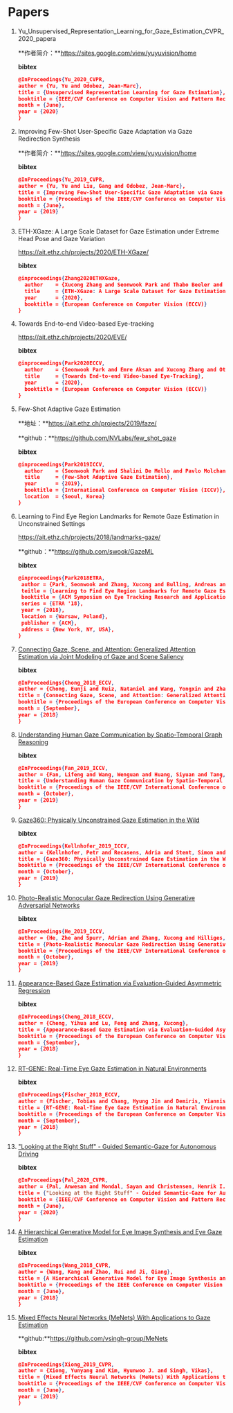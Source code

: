 # Papers

1. Yu_Unsupervised_Representation_Learning_for_Gaze_Estimation_CVPR_2020_papera

   **作者简介：**https://sites.google.com/view/yuyuvision/home

   **bibtex**

   ```JSON
   @InProceedings{Yu_2020_CVPR,
   author = {Yu, Yu and Odobez, Jean-Marc},
   title = {Unsupervised Representation Learning for Gaze Estimation},
   booktitle = {IEEE/CVF Conference on Computer Vision and Pattern Recognition (CVPR)},
   month = {June},
   year = {2020}
   }
   ```

   



2. Improving Few-Shot User-Specific Gaze Adaptation
   via Gaze Redirection Synthesis   

   **作者简介：**https://sites.google.com/view/yuyuvision/home

   **bibtex**

   ```json
   @InProceedings{Yu_2019_CVPR,
   author = {Yu, Yu and Liu, Gang and Odobez, Jean-Marc},
   title = {Improving Few-Shot User-Specific Gaze Adaptation via Gaze Redirection Synthesis},
   booktitle = {Proceedings of the IEEE/CVF Conference on Computer Vision and Pattern Recognition (CVPR)},
   month = {June},
   year = {2019}
   }
   ```

   

3. ETH-XGaze: A Large Scale Dataset for Gaze Estimation under Extreme Head Pose and Gaze Variation

   https://ait.ethz.ch/projects/2020/ETH-XGaze/

   **bibtex**

   ```json
   @inproceedings{Zhang2020ETHXGaze,
     author    = {Xucong Zhang and Seonwook Park and Thabo Beeler and Derek Bradley and Siyu Tang and Otmar Hilliges},
     title     = {ETH-XGaze: A Large Scale Dataset for Gaze Estimation under Extreme Head Pose and Gaze Variation},
     year      = {2020},
     booktitle = {European Conference on Computer Vision (ECCV)}
   }
   ```

   

4. Towards End-to-end Video-based Eye-tracking

   https://ait.ethz.ch/projects/2020/EVE/

   **bibtex**

   ```json
   @inproceedings{Park2020ECCV,
     author    = {Seonwook Park and Emre Aksan and Xucong Zhang and Otmar Hilliges},
     title     = {Towards End-to-end Video-based Eye-Tracking},
     year      = {2020},
     booktitle = {European Conference on Computer Vision (ECCV)}
   }
   ```

5. Few-Shot Adaptive Gaze Estimation

   **地址：**https://ait.ethz.ch/projects/2019/faze/

   **github：**https://github.com/NVLabs/few_shot_gaze

   **bibtex**

   ```json
   @inproceedings{Park2019ICCV,
     author    = {Seonwook Park and Shalini De Mello and Pavlo Molchanov and Umar Iqbal and Otmar Hilliges and Jan Kautz},
     title     = {Few-Shot Adaptive Gaze Estimation},
     year      = {2019},
     booktitle = {International Conference on Computer Vision (ICCV)},
     location  = {Seoul, Korea}
   }
   ```

6. Learning to Find Eye Region Landmarks for Remote Gaze Estimation in Unconstrained Settings

   https://ait.ethz.ch/projects/2018/landmarks-gaze/

   **github：**https://github.com/swook/GazeML

   **bibtex**

   ```json
   @inproceedings{Park2018ETRA,
   	author = {Park, Seonwook and Zhang, Xucong and Bulling, Andreas and Hilliges, Otmar},
   	teitle = {Learning to Find Eye Region Landmarks for Remote Gaze Estimation in Unconstrained Settings},
   	booktitle = {ACM Symposium on Eye Tracking Research and Applications (ETRA)},
   	series = {ETRA '18},
   	year = {2018},
   	location = {Warsaw, Poland},
   	publisher = {ACM},
   	address = {New York, NY, USA},
   }
   ```

7. [Connecting Gaze, Scene, and Attention: Generalized Attention Estimation via Joint Modeling of Gaze and Scene Saliency](https://openaccess.thecvf.com/content_ECCV_2018/html/Eunji_Chong_Connecting_Gaze_Scene_ECCV_2018_paper.html)

   **bibtex**

   ```json
   @InProceedings{Chong_2018_ECCV,
   author = {Chong, Eunji and Ruiz, Nataniel and Wang, Yongxin and Zhang, Yun and Rozga, Agata and Rehg, James M.},
   title = {Connecting Gaze, Scene, and Attention: Generalized Attention Estimation via Joint Modeling of Gaze and Scene Saliency},
   booktitle = {Proceedings of the European Conference on Computer Vision (ECCV)},
   month = {September},
   year = {2018}
   }
   ```

8. [Understanding Human Gaze Communication by Spatio-Temporal Graph Reasoning](https://openaccess.thecvf.com/content_ICCV_2019/html/Fan_Understanding_Human_Gaze_Communication_by_Spatio-Temporal_Graph_Reasoning_ICCV_2019_paper.html)

   **bibtex**

   ```json
   @InProceedings{Fan_2019_ICCV,
   author = {Fan, Lifeng and Wang, Wenguan and Huang, Siyuan and Tang, Xinyu and Zhu, Song-Chun},
   title = {Understanding Human Gaze Communication by Spatio-Temporal Graph Reasoning},
   booktitle = {Proceedings of the IEEE/CVF International Conference on Computer Vision (ICCV)},
   month = {October},
   year = {2019}
   }
   ```

   

9. [Gaze360: Physically Unconstrained Gaze Estimation in the Wild](https://openaccess.thecvf.com/content_ICCV_2019/html/Kellnhofer_Gaze360_Physically_Unconstrained_Gaze_Estimation_in_the_Wild_ICCV_2019_paper.html)

   **bibtex**

   ```json
   @InProceedings{Kellnhofer_2019_ICCV,
   author = {Kellnhofer, Petr and Recasens, Adria and Stent, Simon and Matusik, Wojciech and Torralba, Antonio},
   title = {Gaze360: Physically Unconstrained Gaze Estimation in the Wild},
   booktitle = {Proceedings of the IEEE/CVF International Conference on Computer Vision (ICCV)},
   month = {October},
   year = {2019}
   }
   ```

   

10. [Photo-Realistic Monocular Gaze Redirection Using Generative Adversarial Networks](https://openaccess.thecvf.com/content_ICCV_2019/html/He_Photo-Realistic_Monocular_Gaze_Redirection_Using_Generative_Adversarial_Networks_ICCV_2019_paper.html)

    **bibtex**

    ```json
    @InProceedings{He_2019_ICCV,
    author = {He, Zhe and Spurr, Adrian and Zhang, Xucong and Hilliges, Otmar},
    title = {Photo-Realistic Monocular Gaze Redirection Using Generative Adversarial Networks},
    booktitle = {Proceedings of the IEEE/CVF International Conference on Computer Vision (ICCV)},
    month = {October},
    year = {2019}
    }
    ```

    

11. [Appearance-Based Gaze Estimation via Evaluation-Guided Asymmetric Regression](https://openaccess.thecvf.com/content_ECCV_2018/html/Yihua_Cheng_Appearance-Based_Gaze_Estimation_ECCV_2018_paper.html)

    **bibtex**

    ```json
    @InProceedings{Cheng_2018_ECCV,
    author = {Cheng, Yihua and Lu, Feng and Zhang, Xucong},
    title = {Appearance-Based Gaze Estimation via Evaluation-Guided Asymmetric Regression},
    booktitle = {Proceedings of the European Conference on Computer Vision (ECCV)},
    month = {September},
    year = {2018}
    }
    ```

    

12. [RT-GENE: Real-Time Eye Gaze Estimation in Natural Environments](https://openaccess.thecvf.com/content_ECCV_2018/html/Tobias_Fischer_RT-GENE_Real-Time_Eye_ECCV_2018_paper.html)

    **bibtex**

    ```JSON
    @InProceedings{Fischer_2018_ECCV,
    author = {Fischer, Tobias and Chang, Hyung Jin and Demiris, Yiannis},
    title = {RT-GENE: Real-Time Eye Gaze Estimation in Natural Environments},
    booktitle = {Proceedings of the European Conference on Computer Vision (ECCV)},
    month = {September},
    year = {2018}
    }
    ```

    

13. ["Looking at the Right Stuff" - Guided Semantic-Gaze for Autonomous Driving](https://openaccess.thecvf.com/content_CVPR_2020/html/Pal_Looking_at_the_Right_Stuff_-_Guided_Semantic-Gaze_for_Autonomous_CVPR_2020_paper.html)

    **bibtex**

    ```JSON
    @InProceedings{Pal_2020_CVPR,
    author = {Pal, Anwesan and Mondal, Sayan and Christensen, Henrik I.},
    title = {"Looking at the Right Stuff" - Guided Semantic-Gaze for Autonomous Driving},
    booktitle = {IEEE/CVF Conference on Computer Vision and Pattern Recognition (CVPR)},
    month = {June},
    year = {2020}
    }
    ```

14. [A Hierarchical Generative Model for Eye Image Synthesis and Eye Gaze Estimation](https://openaccess.thecvf.com/content_cvpr_2018/html/Wang_A_Hierarchical_Generative_CVPR_2018_paper.html)

    **bibtex**

    ```JSON
    @InProceedings{Wang_2018_CVPR,
    author = {Wang, Kang and Zhao, Rui and Ji, Qiang},
    title = {A Hierarchical Generative Model for Eye Image Synthesis and Eye Gaze Estimation},
    booktitle = {Proceedings of the IEEE Conference on Computer Vision and Pattern Recognition (CVPR)},
    month = {June},
    year = {2018}
    }
    ```

    

15. [Mixed Effects Neural Networks (MeNets) With Applications to Gaze Estimation](https://openaccess.thecvf.com/content_CVPR_2019/html/Xiong_Mixed_Effects_Neural_Networks_MeNets_With_Applications_to_Gaze_Estimation_CVPR_2019_paper.html)

    **github:**https://github.com/vsingh-group/MeNets

    **bibtex**

    ```JSON
    @InProceedings{Xiong_2019_CVPR,
    author = {Xiong, Yunyang and Kim, Hyunwoo J. and Singh, Vikas},
    title = {Mixed Effects Neural Networks (MeNets) With Applications to Gaze Estimation},
    booktitle = {Proceedings of the IEEE/CVF Conference on Computer Vision and Pattern Recognition (CVPR)},
    month = {June},
    year = {2019}
    }
    ```

    